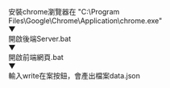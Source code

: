 安裝chrome瀏覽器在 "C:\Program Files\Google\Chrome\Application\chrome.exe" </br>
▼</br>
開啟後端Server.bat</br>
▼</br>
開啟前端網頁.bat</br>
▼</br>
輸入write在案按鈕，會產出檔案data.json</br>

